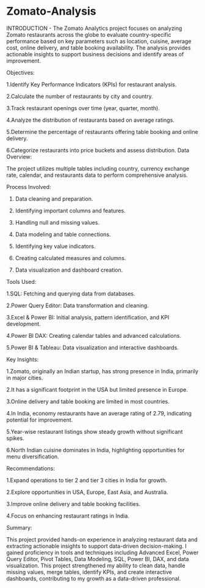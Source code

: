 # Zomato-Analysis

INTRODUCTION -
 The Zomato Analytics project focuses on analyzing Zomato restaurants across the globe to evaluate country-specific performance based on key parameters such as location, cuisine, average cost, online delivery, and table booking availability. The analysis provides actionable insights to support business decisions and identify areas of improvement.

Objectives:

 1.Identify Key Performance Indicators (KPIs) for restaurant analysis.

2.Calculate the number of restaurants by city and country.

3.Track restaurant openings over time (year, quarter, month).

4.Analyze the distribution of restaurants based on average ratings.

5.Determine the percentage of restaurants offering table booking and online delivery.

6.Categorize restaurants into price buckets and assess distribution.
Data Overview:

The project utilizes multiple tables including country, currency exchange rate, calendar, and restaurants data to perform comprehensive analysis.

Process Involved:

 1. Data cleaning and preparation.

 2. Identifying important columns and features.

 3. Handling null and missing values.

 4. Data modeling and table connections.

 5. Identifying key value indicators.

 6. Creating calculated measures and columns.

 7. Data visualization and dashboard creation.

Tools Used:

1.SQL: Fetching and querying data from databases.

2.Power Query Editor: Data transformation and cleaning.

3.Excel & Power BI: Initial analysis, pattern identification, and KPI development.

4.Power BI DAX: Creating calendar tables and advanced calculations.

5.Power BI & Tableau: Data visualization and interactive dashboards.

Key Insights:

1.Zomato, originally an Indian startup, has strong presence in India, primarily in major cities.

2.It has a significant footprint in the USA but limited presence in Europe.

3.Online delivery and table booking are limited in most countries.

4.In India, economy restaurants have an average rating of 2.79, indicating potential for improvement.

5.Year-wise restaurant listings show steady growth without significant spikes.

6.North Indian cuisine dominates in India, highlighting opportunities for menu diversification.

Recommendations:

1.Expand operations to tier 2 and tier 3 cities in India for growth.

2.Explore opportunities in USA, Europe, East Asia, and Australia.

3.Improve online delivery and table booking facilities.

4.Focus on enhancing restaurant ratings in India.

Summary:

This project provided hands-on experience in analyzing restaurant data and extracting actionable insights to support data-driven decision-making. I gained proficiency in tools and techniques including Advanced Excel, Power Query Editor, Pivot Tables, Data Modeling, SQL, Power BI, DAX, and data visualization. This project strengthened my ability to clean data, handle missing values, merge tables, identify KPIs, and create interactive dashboards, contributing to my growth as a data-driven professional.
